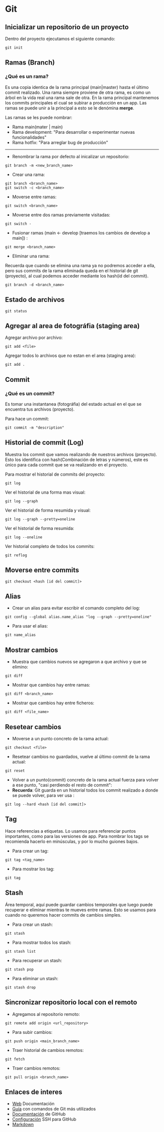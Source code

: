 # Git

## Inicializar un repositorio de un proyecto
Dentro del proyecto ejecutamos el siguiente comando:
```
git init
```
## Ramas (Branch)
### ¿Qué es un rama?
Es una copia identica de la rama principal (main|master) hasta el último commit realizado.
Una rama siempre proviene de otra rama, es como un árbol en la vida real una rama sale de otra.
En la rama principal mantenemos los commits principales el cual se subirar a producción en un app.
Las ramas se puede unir a la principal a esto se le denómina **merge**.

Las ramas se les puede nombrar:
* Rama main(mater | main)
* Rama development: "Para desarrollar o experimentar nuevas funcionalidades"
* Rama hotfix: "Para arreglar bug de producción"
---
+ Renombrar la rama por defecto al inicalizar un repositorio:
```
git branch -m <new_branch_name>
```
+ Crear una rama:
```
git branch <branch_name>
git switch -c <branch_name>
```

+ Moverse entre ramas:
```
git switch <branch_name>
```
+ Moverse entre dos ramas previamente visitadas:
```
git switch -  
```
+ Fusionar ramas (main <- develop [traemos los cambios de develop a main]) :
```
git merge <branch_name>
```
+ Eliminar una rama:

Recuerda que cuando se elimina una rama ya no podremos acceder a ella, pero sus commits de la rama eliminada queda 
  en el historial de git (proyecto), al cual podemos acceder mediante los hash(id del commit). 
```
git branch -d <branch_name>
```

## Estado de archivos
```
git status
```
## Agregar al area de fotográfia (staging area)
Agregar archivo por archivo:
```
git add <file>
```
Agregar todos lo archivos que no estan en el area (staging area):
```
git add .
```

## Commit
### ¿Qué es un commit?
Es tomar una instantanea (fotográfia) del estado actual en el que se encuentra tus archivos (proyecto).

Para hace un commit:
```
git commit -m "description"
```

## Historial de commit (Log)
Muestra los commit que vamos realizando de nuestros archivos (proyecto).
Esto los identifica con hash(Combinación de letras y números), este es único para cada commit que se va realizando 
en el proyecto.

Para mostrar el historial de commits del proyecto:
```
git log
```
Ver el historial de una forma mas visual:
```
git log --graph
```

Ver el historial de forma resumida y visual:
```
git log --graph --pretty=oneline
```

Ver el historial de forma resumida:
```
git log --oneline
```
Ver historial completo de todos los commits:
```
git reflog
```

## Moverse entre commits
```
git checkout <hash [id del commit]>
```

## Alias
+ Crear un alias para evitar escribir el comando completo del log:
```
git config --global alias.name_alias "log --graph --pretty=oneline"
```
+ Para usar el alias:
```
git name_alias
```

## Mostrar cambios
+ Muestra que cambios nuevos se agregaron a que archivo y que se elimino:
```
git diff
```

+ Mostrar que cambios hay entre ramas:
```
git diff <branch_name>
```

+ Mostrar que cambios hay entre ficheros:
```
git diff <file_name>
```

## Resetear cambios
+ Moverse a un punto concreto de la rama actual: 
```
git checkout <file>
```
+ Resetear cambios no guardados, vuelve al último commit de la rama actual:
```
git reset
```
+ Volver a un punto(commit) concreto de la rama actual fuerza para volver a ese punto, "casi perdiendo el resto de 
  commit":
+ **Recuerda**: Git guarda en un historial todos los commit realizado a donde se puede volver, para ver usa <git 
  reflog>:
```
git log --hard <hash [id del commit]>
```
## Tag
Hace referencias a etiquetas.
Lo usamos para referenciar puntos importantes, como para las versiones de app.
Para nombrar los tags se recomienda hacerlo en minúsculas, y por lo mucho guiones bajos.

+ Para crear un tag:
```
git tag <tag_name>
```

+ Para mostrar los tag:
```
git tag
```

## Stash
Área temporal, aquí puede guardar cambios temporales que luego puede recuperar e eliminar mientras te mueves entre 
ramas.
Esto se usamos para cuando no queremos hacer commits de cambios simples.

+ Para crear un stash:
```
git stash
```

+ Para mostrar todos los stash:
```
git stash list
```

+ Para recuperar un stash:
```
git stash pop
```

+ Para eliminar un stash: 
```
git stash drop
```

## Sincronizar repositorio local con el remoto 
+ Agregamos al repositorio remoto:
```
git remote add origin <url_repository>
```

+ Para subir cambios:
```
git push origin <main_branch_name>
```

+ Traer historial de cambios remotos:
```
git fetch
```

+ Traer cambios remotos:
```
git pull origin <branch_name>
```

## Enlaces de interes
+ [Web](https://git-scm.com/) Documentación
+ [Guía](https://training.github.com/downloads/es_ES/github-git-cheat-sheet/) con comandos de Git más utilizados
+ [Documentación](https://docs.github.com/es) de GitHub
+ [Configuración](https://docs.github.com/es/authentication/connecting-to-github-with-ssh/about-ssh) SSH para GitHub
+ [Markdown](https://docs.github.com/es/get-started/writing-on-github/getting-started-with-writing-and-formatting-on-github/basic-writing-and-formatting-syntax)









